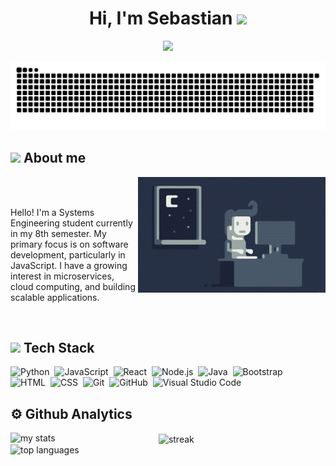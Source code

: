 <div align="center">
  <h1 align="center"> Hi, I'm Sebastian <img src="https://media.giphy.com/media/hvRJCLFzcasrR4ia7z/giphy.gif" width="35"> </h1>
</div>

<p align="center">
  <a href="https://github.com/Retrofiyer/readme-typing-svg"><img src="https://readme-typing-svg.herokuapp.com?font=Time+New+Roman&color=cyan&size=25&center=true&vCenter=true&width=600&height=100&lines=Sebastian+Carrera...😉;++;Self-taught+Front-End+Back-End+Developer,;Information+Systems+Student,;Active+Learner,;Love+to+learn+new+stuffs..<3"></a>
</p>

<p align = "center">
	<img src = "https://github.com/7oSkaaa/7oSkaaa/blob/output/github-contribution-grid-snake.svg?" alt = "Snake Game"/>
</p>

## <picture><img src = "https://github.com/7oSkaaa/7oSkaaa/blob/main/Images/about_me.gif?raw=true" width = 50px></picture> About me

<img alt="Night Coding" src="https://raw.githubusercontent.com/AVS1508/AVS1508/master/assets/Night-Coding.gif" align="right"/>

<br><br>

Hello! I'm a Systems Engineering student currently in my 8th semester. My primary focus is on software development, particularly in JavaScript. I have a growing interest in microservices, cloud computing, and building scalable applications.

<br>

## <picture> <img src = "https://github.com/7oSkaaa/7oSkaaa/blob/main/Images/Programming_Languages.gif?raw=true" width = 50px>  </picture>  Tech Stack

![Python](https://img.shields.io/badge/-Python-05122A?style=flat&logo=python)&nbsp;
![JavaScript](https://img.shields.io/badge/-JavaScript-05122A?style=flat&logo=javascript)&nbsp;
![React](https://img.shields.io/badge/-React-05122A?style=flat&logo=react)&nbsp;
![Node.js](https://img.shields.io/badge/-Node.js-05122A?style=flat&logo=node.js)&nbsp;
![Java](https://img.shields.io/badge/-Java-05122A?style=flat&logo=Java&logoColor=FFA518)&nbsp;
![Bootstrap](https://img.shields.io/badge/-Bootstrap-05122A?style=flat&logo=bootstrap&logoColor=563D7C)\
![HTML](https://img.shields.io/badge/-HTML-05122A?style=flat&logo=HTML5)&nbsp;
![CSS](https://img.shields.io/badge/-CSS-05122A?style=flat&logo=CSS3&logoColor=1572B6)&nbsp;
![Git](https://img.shields.io/badge/-Git-05122A?style=flat&logo=git)&nbsp;
![GitHub](https://img.shields.io/badge/-GitHub-05122A?style=flat&logo=github)&nbsp;
![Visual Studio Code](https://img.shields.io/badge/-Visual%20Studio%20Code-05122A?style=flat&logo=visual-studio-code&logoColor=007ACC)&nbsp;

## ⚙️ Github Analytics

<img alt="streak" align="center" src="https://github-readme-streak-stats.herokuapp.com?user=retrofiyer&theme=algolia&date_format=M%20j%5B%2C%20Y%5D"/>
<img alt="my stats" align="left" width="47%" src="https://github-readme-stats.vercel.app/api?username=retrofiyer&theme=algolia&show_icons=true"/>
<img alt="top languages" align="left" width="47%" src="https://github-readme-stats.vercel.app/api/top-langs/?username=retrofiyer&layout=compact&theme=algolia&hide=cython,python,fortran"/>
